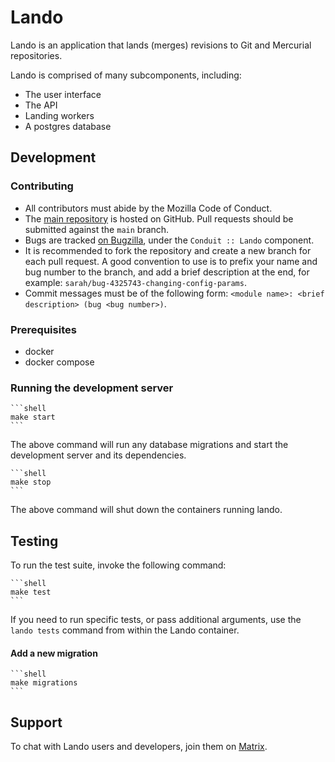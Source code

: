 # Lando

Lando is an application that lands (merges) revisions to Git and Mercurial repositories.

Lando is comprised of many subcomponents, including:

* The user interface
* The API
* Landing workers
* A postgres database

## Development

### Contributing

- All contributors must abide by the Mozilla Code of Conduct.
- The [main repository](https://github.com/mozilla-conduit/lando) is hosted on GitHub. Pull requests should be submitted against the `main` branch.
- Bugs are tracked [on Bugzilla](https://bugzilla.mozilla.org), under the `Conduit :: Lando` component.
- It is recommended to fork the repository and create a new branch for each pull request. A good convention to use is to prefix your name and bug number to the branch, and add a brief description at the end, for example: `sarah/bug-4325743-changing-config-params`.
- Commit messages must be of the following form: `<module name>: <brief description> (bug <bug number>)`.


### Prerequisites

* docker
* docker compose 

### Running the development server

    ```shell
    make start
    ```

The above command will run any database migrations and start the development server and its dependencies.

    ```shell
    make stop
    ```

The above command will shut down the containers running lando.

## Testing

To run the test suite, invoke the following command:

    ```shell
    make test
    ```

If you need to run specific tests, or pass additional arguments, use the `lando tests`
command from within the Lando container.

#### Add a new migration

    ```shell
    make migrations
    ```

## Support

To chat with Lando users and developers, join them on [Matrix](https://chat.mozilla.org/#/room/#conduit:mozilla.org).

